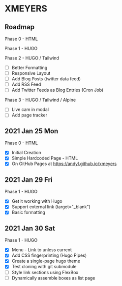 # XMEYERS

## Roadmap

Phase 0 - HTML

Phase 1 - HUGO

Phase 2 - HUGO / Tailwind
- [ ] Better Formatting
- [ ] Responsive Layout
- [ ] Add Blog Posts (twitter data feed)
- [ ] Add RSS Feed
- [ ] Add Twitter Feeds as Blog Entries (Cron Job)

Phase 3 - HUGO / Tailwind / Alpine
- [ ] Live cam in modal
- [ ] Add page tracker 

## 2021 Jan 25 Mon

Phase 0 - HTML

- [x] Initial Creation
- [x] Simple Hardcoded Page - HTML
- [x] On GitHub Pages at https://andyl.github.io/xmeyers

## 2021 Jan 29 Fri

Phase 1 - HUGO 

- [x] Get it working with Hugo
- [x] Support external link (target="\_blank")
- [x] Basic formatting

## 2021 Jan 30 Sat

Phase 1 - HUGO 

- [x] Menu - Link to unless current
- [x] Add CSS fingerprinting (Hugo Pipes)
- [x] Create a single-page hugo theme
- [x] Test cloning with git submodule
- [ ] Style link sections using FlexBox
- [ ] Dynamically assemble boxes as list page
